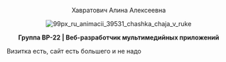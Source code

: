 <div align="center">

Хавратович Алина Алексеевна

![99px_ru_animacii_39531_chashka_chaja_v_ruke](https://github.com/user-attachments/assets/948ad3a8-983c-47d7-bbc0-913bca06abf7)

**Группа ВР-22 | Веб-разработчик мультимедийных приложений**
</div>
Визитка есть, сайт есть большего и не надо
